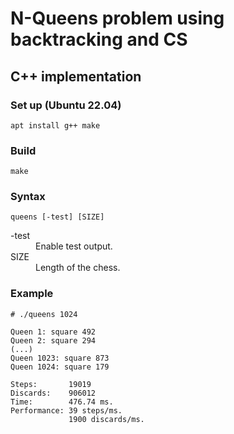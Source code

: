 # N-Queens problem using backtracking and CS

## C++ implementation

### Set up (Ubuntu 22.04)

```shell
apt install g++ make
```

### Build

```shell
make
```

### Syntax

```
queens [-test] [SIZE]
```

<dl>
  <dt>-test</dt>
  <dd>Enable test output.</dd>
  <dt>SIZE</dt>
  <dd>Length of the chess.</dd>
</dl>

### Example

```
# ./queens 1024

Queen 1: square 492
Queen 2: square 294
(...)
Queen 1023: square 873
Queen 1024: square 179

Steps:       19019
Discards:    906012
Time:        476.74 ms.
Performance: 39 steps/ms.
             1900 discards/ms.
```
